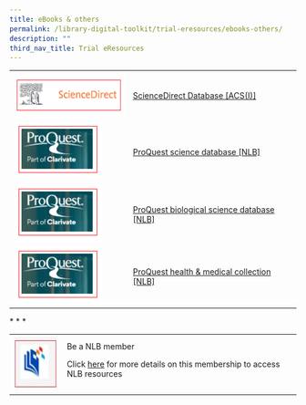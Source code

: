 ```yaml
---
title: eBooks & others
permalink: /library-digital-toolkit/trial-eresources/ebooks-others/
description: ""
third_nav_title: Trial eResources
---
```

<table>
<tbody>
<tr>
<td><a rel="noopener noreferrer" target="_blank" href="https://anglochineseschooli.sharepoint.com/sites/ACSIeResources/SitePages/eJournal-%26-eDatabase.aspx"><img height="80" width="207" alt="" src="/images/Library%20Digital%20Toolkit/sci-direct.png"></a></td>
<td><a href="https://anglochineseschooli.sharepoint.com/sites/ACSIeResources/SitePages/eJournal-%26-eDatabase.aspx">ScienceDirect Database [ACS(I)]</a></td>
</tr>
<tr>
<td><a href="https://eresources.nlb.gov.sg/main/Browse?startsWith=P"><img height="101" width="157" alt="" src="/images/Library%20Digital%20Toolkit/Pro-Quest.png"></a></td>
<td><a href="https://eresources.nlb.gov.sg/main/Browse?startsWith=P">ProQuest science database [NLB]</a></td>
</tr>
<tr>
<td><a href="https://eresources.nlb.gov.sg/main/Browse?startsWith=P"><img height="101" width="157" alt="" src="/images/Library%20Digital%20Toolkit/Pro-Quest.png"></a></td>
<td><a href="https://eresources.nlb.gov.sg/main/Browse?startsWith=P">ProQuest biological science database [NLB]</a></td>
</tr>
<tr>
<td><a href="https://eresources.nlb.gov.sg/main/Browse?startsWith=P"><img height="101" width="157" alt="" src="/images/Library%20Digital%20Toolkit/Pro-Quest.png"></a></td>
<td><a href="https://eresources.nlb.gov.sg/main/Browse?startsWith=P">ProQuest health &amp; medical collection [NLB]</a></td>
</tr>
</tbody>
</table>
<p>* * *</p>
<table>
<tbody>
<tr>
<td><img height="96" width="100" alt="" src="/images/Library%20Digital%20Toolkit/library-logo.jpg"></td>
<td>Be a NLB member
<p>Click&nbsp;<a href="https://drive.google.com/file/d/1lu_8sdJG-Cn2_I-7SSl0ttggJEhauSMn/view?usp=sharing">here</a>&nbsp;for more details on this membership to access NLB resources</p>
</td>
</tr>
</tbody>
</table>
